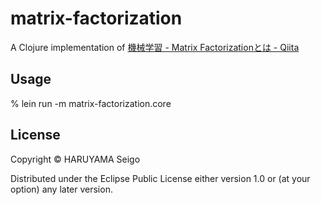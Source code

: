 # matrix-factorization

A Clojure implementation of [機械学習 - Matrix Factorizationとは - Qiita](http://qiita.com/ysks3n/items/c81ff24da0390a74fc6c)

## Usage

% lein run -m matrix-factorization.core

## License

Copyright © HARUYAMA Seigo

Distributed under the Eclipse Public License either version 1.0 or (at
your option) any later version.
